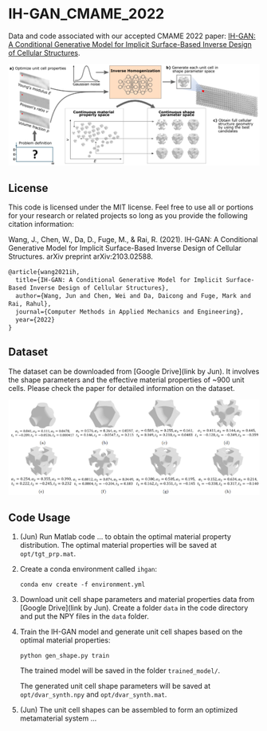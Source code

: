 # IH-GAN_CMAME_2022
Data and code associated with our accepted CMAME 2022 paper: [IH-GAN: A Conditional Generative Model for Implicit Surface-Based Inverse Design of Cellular Structures](https://arxiv.org/pdf/2103.02588.pdf).

![Alt text](ihgan.png)

## License
This code is licensed under the MIT license. Feel free to use all or portions for your research or related projects so long as you provide the following citation information:

Wang, J., Chen, W., Da, D., Fuge, M., & Rai, R. (2021). IH-GAN: A Conditional Generative Model for Implicit Surface-Based Inverse Design of Cellular Structures. arXiv preprint arXiv:2103.02588.

	@article{wang2021ih,
      title={IH-GAN: A Conditional Generative Model for Implicit Surface-Based Inverse Design of Cellular Structures},
      author={Wang, Jun and Chen, Wei and Da, Daicong and Fuge, Mark and Rai, Rahul},
      journal={Computer Methods in Applied Mechanics and Engineering},
      year={2022}
    }

## Dataset

The dataset can be downloaded from [Google Drive](link by Jun). It involves the shape parameters and the effective material properties of ~900 unit cells. Please check the paper for detailed information on the dataset.

![Alt text](data.png)

## Code Usage

1. (Jun) Run Matlab code ... to obtain the optimal material property distribution. The optimal material properties will be saved at `opt/tgt_prp.mat`.

2. Create a conda environment called `ihgan`:

   ```
   conda env create -f environment.yml
   ```
   
3. Download unit cell shape parameters and material properties data from [Google Drive](link by Jun). Create a folder `data` in the code directory and put the NPY files in the `data` folder.

4. Train the IH-GAN model and generate unit cell shapes based on the optimal material properties:

   ```
   python gen_shape.py train
   ```

   The trained model will be saved in the folder `trained_model/`. 
   
   The generated unit cell shape parameters will be saved at `opt/dvar_synth.npy` and `opt/dvar_synth.mat`.
   
5. (Jun) The unit cell shapes can be assembled to form an optimized metamaterial system ...